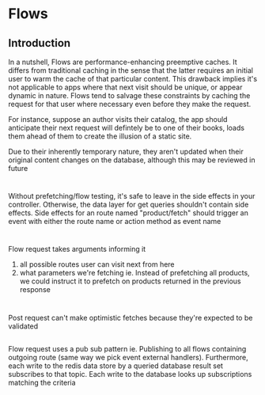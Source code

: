 # Flows

## Introduction
In a nutshell, Flows are performance-enhancing preemptive caches. It differs from traditional caching in the sense that the latter requires an initial user to warm the cache of that particular content. This drawback implies it's not applicable to apps where that next visit should be unique, or appear dynamic in nature. Flows tend to salvage these constraints by caching the request for that user where necessary even before they make the request.

For instance, suppose an author visits their catalog, the app should anticipate their next request will defintely be to one of their books, loads them ahead of them to create the illusion of a static site.

Due to their inherently temporary nature, they aren't updated when their original content changes on the database, although this may be reviewed in future

#
Without prefetching/flow testing, it's safe to leave in the side effects in your controller. Otherwise, the data layer for get queries shouldn't contain side effects. Side effects for an route named "product/fetch" should trigger an event with either the route name or action method as event name

#
Flow request takes arguments informing it
1. all possible routes user can visit next from here
2. what parameters we're fetching ie. Instead of prefetching all products, 
we could instruct it to prefetch on products returned in the previous 
response

#
Post request can't make optimistic fetches because they're expected to be 
validated

##

Flow request uses a pub sub pattern ie. Publishing to all flows containing outgoing route (same way we pick event external handlers). Furthermore, each write to the redis data store by a queried database result set subscribes to that topic. Each write to the database looks up subscriptions 
matching the criteria